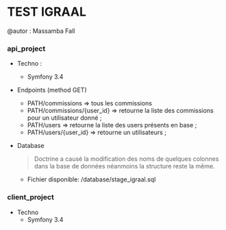 TEST IGRAAL
===========

@autor : Massamba Fall

### api_project 
    
 - Techno : 
     + Symfony 3.4
        
 - Endpoints (method GET)
    + PATH/commissions => tous les commissions 
    + PATH/commissions/{user_id} => retourne la liste des commissions pour un utilisateur donné ;
    + PATH/users => retourne la liste des users présents en base ;
    + PATH/users/{user_id} => retourne un utilisateurs  ;
     
- Database 
    > Doctrine a causé la modification des noms de quelques colonnes dans la base de données 
    > néanmoins la structure reste la même.
    + Fichier disponible: /database/stage_igraal.sql
 
### client_project

- Techno 
    + Symfony 3.4
        
     